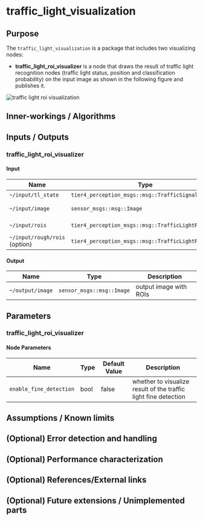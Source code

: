 # traffic_light_visualization

## Purpose

The `traffic_light_visualization` is a package that includes two visualizing nodes:

- **traffic_light_roi_visualizer** is a node that draws the result of traffic light recognition nodes (traffic light status, position and classification probability) on the input image as shown in the following figure and publishes it.

![traffic light roi visualization](./images/roi-visualization.png)

## Inner-workings / Algorithms

## Inputs / Outputs

### traffic_light_roi_visualizer

#### Input

| Name                          | Type                                               | Description                                             |
| ----------------------------- | -------------------------------------------------- | ------------------------------------------------------- |
| `~/input/tl_state`            | `tier4_perception_msgs::msg::TrafficSignalArray`   | status of traffic lights                                |
| `~/input/image`               | `sensor_msgs::msg::Image`                          | the image captured by perception cameras                |
| `~/input/rois`                | `tier4_perception_msgs::msg::TrafficLightRoiArray` | the ROIs detected by `traffic_light_ssd_fine_detector`  |
| `~/input/rough/rois` (option) | `tier4_perception_msgs::msg::TrafficLightRoiArray` | the ROIs detected by `traffic_light_map_based_detector` |

#### Output

| Name             | Type                      | Description            |
| ---------------- | ------------------------- | ---------------------- |
| `~/output/image` | `sensor_msgs::msg::Image` | output image with ROIs |

## Parameters

### traffic_light_roi_visualizer

#### Node Parameters

| Name                    | Type | Default Value | Description                                                     |
| ----------------------- | ---- | ------------- | --------------------------------------------------------------- |
| `enable_fine_detection` | bool | false         | whether to visualize result of the traffic light fine detection |

## Assumptions / Known limits

## (Optional) Error detection and handling

## (Optional) Performance characterization

## (Optional) References/External links

## (Optional) Future extensions / Unimplemented parts
